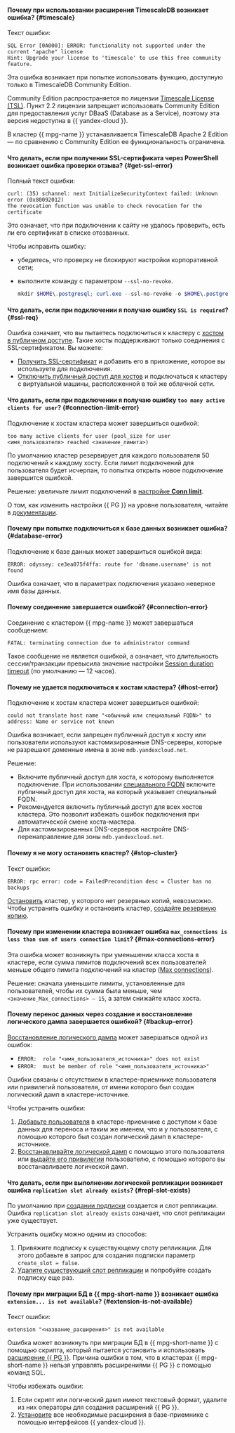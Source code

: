 #### Почему при использовании расширения TimescaleDB возникает ошибка? {#timescale}

Текст ошибки:

```text
SQL Error [0A000]: ERROR: functionality not supported under the current "apache" license
Hint: Upgrade your license to 'timescale' to use this free community feature.
```

Эта ошибка возникает при попытке использовать функцию, доступную только в TimescaleDB Community Edition.

Community Edition распространяется по лицензии [Timescale License (TSL)](https://www.timescale.com/legal/licenses). Пункт 2.2 лицензии запрещает использовать Community Edition для предоставления услуг DBaaS (Database as a Service), поэтому эта версия недоступна в {{ yandex-cloud }}.

В кластер {{ mpg-name }} устанавливается TimescaleDB Apache 2 Edition — по сравнению с Community Edition ее функциональность ограничена.

#### Что делать, если при получении SSL-сертификата через PowerShell возникает ошибка проверки отзыва? {#get-ssl-error}

Полный текст ошибки:

```text
curl: (35) schannel: next InitializeSecurityContext failed: Unknown error (0x80092012)
The revocation function was unable to check revocation for the certificate
```

Это означает, что при подключении к сайту не удалось проверить, есть ли его сертификат в списке отозванных.

Чтобы исправить ошибку:

* убедитесь, что проверку не блокируют настройки корпоративной сети;
* выполните команду с параметром `--ssl-no-revoke`.

    ```powershell
    mkdir $HOME\.postgresql; curl.exe --ssl-no-revoke -o $HOME\.postgresql\root.crt {{ crt-web-path }}
    ```

#### Что делать, если при подключении я получаю ошибку `SSL is required`? {#ssl-req}

Ошибка означает, что вы пытаетесь подключиться к кластеру с [хостом в публичном доступе](../../managed-postgresql/concepts/network.md#public-access-to-a-host). Такие хосты поддерживают только соединения с SSL-сертификатом. Вы можете:

* [Получить SSL-сертификат](../../managed-postgresql/operations/connect.md#get-ssl-cert) и добавить его в приложение, которое вы используете для подключения.
* [Отключить публичный доступ для хостов](../../managed-postgresql/operations/hosts.md#update) и подключаться к кластеру с виртуальной машины, расположенной в той же облачной сети.

#### Что делать, если при подключении я получаю ошибку `too many active clients for user`? {#connection-limit-error}

Подключение к хостам кластера может завершиться ошибкой:

```text
too many active clients for user (pool_size for user <имя_пользователя> reached <значение_лимита>)
```

По умолчанию кластер резервирует для каждого пользователя 50 подключений к каждому хосту. Если лимит подключений для пользователя будет исчерпан, то попытка открыть новое подключение завершится ошибкой.

Решение: увеличьте лимит подключений в [настройке **Conn limit**](../../managed-postgresql/concepts/settings-list.md#setting-conn-limit).

О том, как изменить настройки {{ PG }} на уровне пользователя, читайте в [документации](../../managed-postgresql/operations/cluster-users.md#update-settings).

#### Почему при попытке подключиться к базе данных возникает ошибка? {#database-error}

Подключение к базе данных может завершиться ошибкой вида:

```text
ERROR: odyssey: ce3ea075f4ffa: route for 'dbname.username' is not found
```

Ошибка означает, что в параметрах подключения указано неверное имя базы данных.

#### Почему соединение завершается ошибкой? {#connection-error}

Соединение с кластером {{ mpg-name }} может завершаться сообщением:

```text
FATAL: terminating connection due to administrator command
```

Такое сообщение не является ошибкой, а означает, что длительность сессии/транзакции превысила значение настройки [Session duration timeout](../../managed-postgresql/concepts/settings-list.md#setting-session-duration-timeout) (по умолчанию — 12 часов).

#### Почему не удается подключиться к хостам кластера? {#host-error}

Подключение к хостам кластера может завершиться ошибкой:

```text
could not translate host name "<обычный или специальный FQDN>" to address: Name or service not known
```

Ошибка возникает, если запрещен публичный доступ к хосту или пользователи используют кастомизированные DNS-серверы, которые не разрешают доменные имена в зоне `mdb.yandexcloud.net`.

Решение:

* Включите публичный доступ для хоста, к которому выполняется подключение. При использовании [специального FQDN](../../managed-postgresql/operations/connect.md#special-fqdns) включите публичный доступ для хоста, на который указывает специальный FQDN.
* Рекомендуется включить публичный доступ для всех хостов кластера. Это позволит избежать ошибок подключения при автоматической смене хоста-мастера.
* Для кастомизированных DNS-серверов настройте DNS-перенаправление для зоны `mdb.yandexcloud.net`.

#### Почему я не могу остановить кластер? {#stop-cluster}

Текст ошибки:

```text
ERROR: rpc error: code = FailedPrecondition desc = Cluster has no backups
```

[Остановить](../../managed-postgresql/operations/cluster-stop.md#stop-cluster) кластер, у которого нет резервных копий, невозможно. Чтобы устранить ошибку и остановить кластер, [создайте резервную копию](../../managed-postgresql/operations/cluster-backups.md#create-backup).

#### Почему при изменении кластера возникает ошибка `max_connections is less than sum of users connection limit`? {#max-connections-error}

Эта ошибка может возникнуть при уменьшении класса хоста в кластере, если сумма лимитов подключений всех пользователей меньше общего лимита подключений на кластер ([Max connections](../../managed-postgresql/concepts/settings-list.md#setting-max-connections)).

Решение: сначала уменьшите лимиты, установленные для пользователей, чтобы их сумма была меньше, чем `<значение_Max_connections> — 15`, а затем снижайте класс хоста.

#### Почему перенос данных через создание и восстановление логического дампа завершается ошибкой? {#backup-error}

[Восстановление логического дампа](../../managed-postgresql/tutorials/data-migration.md#backup) может завершаться одной из ошибок:

* `ERROR:  role "<имя_пользователя_источника>" does not exist`
* `ERROR:  must be member of role "<имя_пользователя_источника>"`

Ошибки связаны с отсутствием в кластере-приемнике пользователя или привилегий пользователя, от имени которого был создан логический дамп в кластере-источнике.

Чтобы устранить ошибки:

1. [Добавьте пользователя](../../managed-postgresql/operations/cluster-users.md#adduser) в кластере-приемнике с доступом к базе данных для переноса и таким же именем, что и у пользователя, с помощью которого был создан логический дамп в кластере-источнике.
1. [Восстанавливайте логической дамп](../../managed-postgresql/tutorials/data-migration.md#restore) с помощью этого пользователя или [выдайте его привилегии](../../managed-postgresql/operations/grant.md#grant-privilege) пользователю, с помощью которого вы восстанавливаете логической дамп.

#### Что делать, если при выполнении логической репликации возникает ошибка `replication slot already exists`? {#repl-slot-exists}

По умолчанию при [создании подписки](../../tutorials/dataplatform/postgresql-data-migration.md#create-publication-subscription) создается и слот репликации. Ошибка `replication slot already exists` означает, что слот репликации уже существует.

Устранить ошибку можно одним из способов:

1. Привяжите подписку к существующему слоту репликации. Для этого добавьте в запрос для создания подписки параметр `create_slot = false`.
1. [Удалите существующий слот репликации](../../managed-postgresql/operations/replication-slots.md#delete) и попробуйте создать подписку еще раз.

#### Почему при миграции БД в {{ mpg-short-name }} возникает ошибка `extension... is not available`? {#extension-is-not-available}

Текст ошибки:

```text
extension "<название_расширения>" is not available
```

Ошибка может возникнуть при миграции БД в {{ mpg-short-name }} с помощью скрипта, который пытается установить и использовать [расширение {{ PG }}](../../managed-postgresql/operations/extensions/cluster-extensions.md). Причина ошибки в том, что в кластерах {{ mpg-short-name }} нельзя управлять расширениями {{ PG }} с помощью команд SQL.

Чтобы избежать ошибки:

1. Если скрипт или логический дамп имеют текстовый формат, удалите из них операторы для создания расширений {{ PG }}.
1. [Установите](../../managed-postgresql/operations/extensions/cluster-extensions.md#update-extensions) все необходимые расширения в базе-приемнике с помощью интерфейсов {{ yandex-cloud }}.
